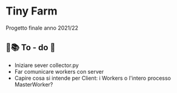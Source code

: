 # Tiny Farm
Progetto finale anno 2021/22

## 🥡📚 To - do 📘
- Iniziare sever collector.py
- Far comunicare workers con server
- Capire cosa si intende per Client: i Workers o l'intero processo MasterWorker?